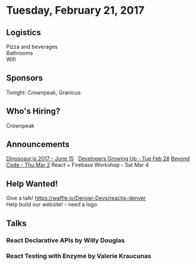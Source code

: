 # Tuesday, February 21, 2017

## Logistics

Pizza and beverages  
Bathrooms  
Wifi

## Sponsors

Tonight: Crownpeak, Granicus

## Who's Hiring?

Crownpeak

## Announcements

[Dinosoaur.js 2017 - June 15](https://dinosaurjs.org/)  
[Developers Growing Up - Tue Feb 28](https://www.eventbrite.com/e/developers-growing-up-making-the-transition-from-jr-to-mid-level-beyond-tickets-31620465664)
[Beyond Code - Thu Mar 2](https://beyondcodedenver.eventbrite.com/)
React + Firebase Workshop - Sat Mar 4

## Help Wanted!

Give a talk! https://waffle.io/Denver-Devs/reactjs-denver  
Help build our website! - need a logo

## Talks

### React Declarative APIs by Willy Douglas

### React Testing with Enzyme by Valerie Kraucunas
